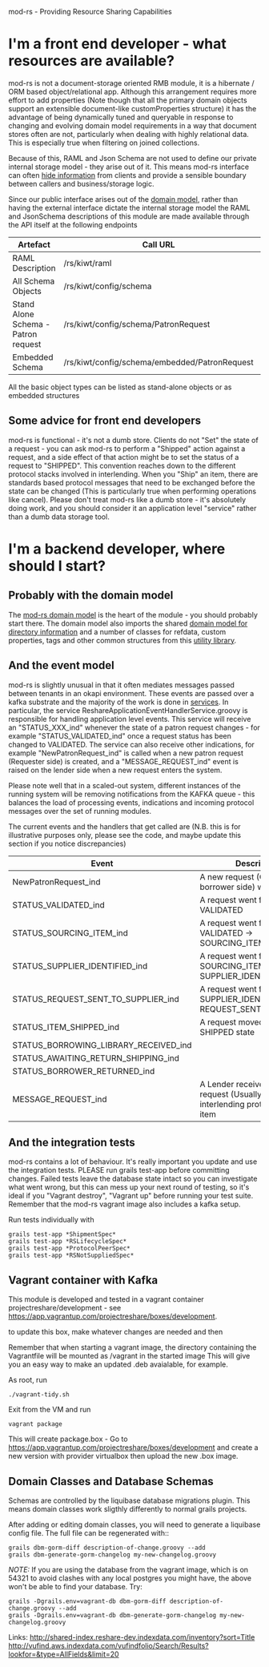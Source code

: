 mod-rs - Providing Resource Sharing Capabilities

# I'm a front end developer - what resources are available?

mod-rs is not a document-storage oriented RMB module, it is a hibernate / ORM based object/relational app. Although this arrangement
requires more effort to add properties (Note though that all the primary domain objects support an extensible document-like customProperties structure)
it has the advantage of being dynamically tuned and queryable in response to changing and evolving domain model requirements in a way that document stores often 
are not, particularly when dealing with highly relational data. This is especially true when filtering on joined collections.

Because of this, RAML and Json Schema are not used to define our private internal storage model - they arise out of it. This means mod-rs
interface can often [hide information](https://en.wikipedia.org/wiki/Information_hiding) from clients and provide a sensible boundary between callers and business/storage logic.

Since our public interface arises out of the [domain model](https://en.wikipedia.org/wiki/Domain_model), rather than having the external interface dictate the internal storage model the RAML and JsonSchema
descriptions of this module are made available through the API itself at the following endpoints

| Artefact | Call URL | Notes |
|---|---|---|
| RAML Description | /rs/kiwt/raml | human maintained in service/grails-app/controllers/mod/rs/RSConfigurationController |
| All Schema Objects | /rs/kiwt/config/schema | All schema objects |
| Stand Alone Schema - Patron request | /rs/kiwt/config/schema/PatronRequest | The schema for PatronRequest with all it's sub-objects embedded in a single schema |
| Embedded Schema | /rs/kiwt/config/schema/embedded/PatronRequest | The schema for PatronRequest with all it's sub-objects embedded in a single schema |

All the basic object types can be listed as stand-alone objects or as embedded structures

## Some advice for front end developers

mod-rs is functional - it's not a dumb store. Clients do not "Set" the state of a request - you can ask mod-rs to perform a "Shipped" action against a request,
and a side effect of that action might be to set the status of a request to "SHIPPED". This convention reaches down to the different protocol stacks involved
in interlending. When you "Ship" an item, there are standards based protocol messages that need to be exchanged before the state can be changed (This is 
particularly true when performing operations like cancel). Please don't treat mod-rs like a dumb store - it's absolutely doing work, and you should consider
it an application level "service" rather than a dumb data storage tool.

# I'm a backend developer, where should I start?

## Probably with the domain model

The [mod-rs domain model](https://github.com/openlibraryenvironment/mod-rs/tree/master/service/grails-app/domain/org/olf/rs) is the heart of the module - you should probably
start there. The domain model also imports the shared [domain model for directory information](https://github.com/openlibraryenvironment/dm-directory) and a number of classes 
for refdata, custom properties, tags and other common structures from this [utility library](https://github.com/k-int/web-toolkit-ce).

## And the event model

mod-rs is slightly unusual in that it often mediates messages passed between tenants in an okapi environment. These events are passed over a kafka substrate
and the majority of the work is done in [services](https://github.com/openlibraryenvironment/mod-rs/service/grails-app/services). In particular, the 
service ReshareApplicationEventHandlerService.groovy is responsible for handling application level events. This service will receive an "STATUS_XXX_ind" whenever 
the state of a patron request changes - for example "STATUS_VALIDATED_ind" once a request status has been changed to VALIDATED. The service can also receive
other indications, for example "NewPatronRequest_ind" is called when a new patron request (Requester side) is created, and a "MESSAGE_REQUEST_ind" event
is raised on the lender side when a new request enters the system.

Please note well that in a scaled-out system, different instances of the running system will be removing notifications from the KAFKA queue - this
balances the load of processing events, indications and incoming protocol messages over the set of running modules.

The current events and the handlers that get called are (N.B. this is for illustrative purposes only, please see the code, and maybe update this
section if you notice discrepancies) 

| Event | Description | Handler |
|---|---|---|
|NewPatronRequest_ind|A new request (On the borrower side) was created|handleNewPatronRequestIndication|
|STATUS_VALIDATED_ind|A request went from IDLE -> VALIDATED|sourcePatronRequest|
|STATUS_SOURCING_ITEM_ind|A request went from VALIDATED -> SOURCING_ITEM||
|STATUS_SUPPLIER_IDENTIFIED_ind|A request went from SOURCING_ITEM -> SUPPLIER_IDENTIFIED |sendToNextLender|
|STATUS_REQUEST_SENT_TO_SUPPLIER_ind|A request went from SUPPLIER_IDENTIFIED -> REQUEST_SENT_TO_SUPPLIER ||
|STATUS_ITEM_SHIPPED_ind|A request moved to the SHIPPED state||
|STATUS_BORROWING_LIBRARY_RECEIVED_ind|||
|STATUS_AWAITING_RETURN_SHIPPING_ind|||
|STATUS_BORROWER_RETURNED_ind|||
|MESSAGE_REQUEST_ind|A Lender received a new request (Usually via an interlending protocol) for an item|handleRequestMessage|

## And the integration tests

mod-rs contains a lot of behaviour. It's really important you update and use the integration tests. PLEASE run grails test-app before committing changes. Failed tests
leave the database state intact so you can investigate what went wrong, but this can mess up your next round of testing, so it's ideal if you "Vagrant destroy", 
"Vagrant up" before running your test suite. Remember that the mod-rs vagrant image also includes a kafka setup.

Run tests individually with

    grails test-app *ShipmentSpec*
    grails test-app *RSLifecycleSpec*
    grails test-app *ProtocolPeerSpec*
    grails test-app *RSNotSuppliedSpec*

## Vagrant container with Kafka 

This module is developed and tested in a vagrant container projectreshare/development - see
https://app.vagrantup.com/projectreshare/boxes/development.

to update this box, make whatever changes are needed and then

Remember that when starting a vagrant image, the directory containing the Vagrantfile will be mounted as /vagrant in the started image
This will give you an easy way to make an updated .deb avaialable, for example.

As root, run 

    ./vagrant-tidy.sh

Exit from the VM and run

    vagrant package

This will create package.box - Go to https://app.vagrantup.com/projectreshare/boxes/development and create a new version with provider virtualbox then
upload the new .box image.

## Domain Classes and Database Schemas

Schemas are controlled by the liquibase database migrations plugin. This means domain classes work sligthly differently to normal grails projects.

After adding or editing domain classes, you will need to generate a liquibase config file. The full file can be regenerated with::

    grails dbm-gorm-diff description-of-change.groovy --add
    grails dbm-generate-gorm-changelog my-new-changelog.groovy

_NOTE:_ If you are using the database from the vagrant image, which is on 54321 to avoid clashes with any local postgres you might have,
the above won't be able to find your database. Try:

    grails -Dgrails.env=vagrant-db dbm-gorm-diff description-of-change.groovy --add
    grails -Dgrails.env=vagrant-db dbm-generate-gorm-changelog my-new-changelog.groovy




Links:
http://shared-index.reshare-dev.indexdata.com/inventory?sort=Title
http://vufind.aws.indexdata.com/vufindfolio/Search/Results?lookfor=&type=AllFields&limit=20
